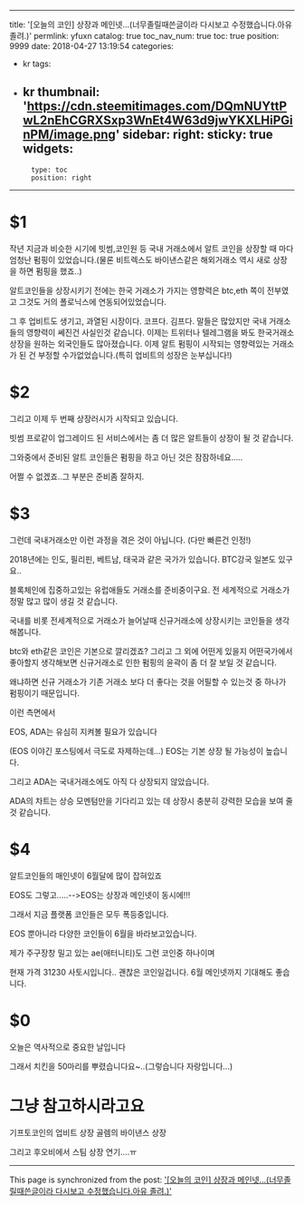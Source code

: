 
---
title: '[오늘의 코인] 상장과 메인넷...(너무졸릴때쓴글이라 다시보고 수정했습니다.아유 졸려.)'
permlink: yfuxn
catalog: true
toc_nav_num: true
toc: true
position: 9999
date: 2018-04-27 13:19:54
categories:
- kr
tags:
- kr
thumbnail: 'https://cdn.steemitimages.com/DQmNUYttPwL2nEhCGRXSxp3WnEt4W63d9jwYKXLHiPGinPM/image.png'
sidebar:
    right:
        sticky: true
widgets:
    -
        type: toc
        position: right
---


# $1
작년 지금과 비슷한 시기에 빗썸,코인원 등 국내 거래소에서 알트 코인을 상장할 때 마다 엄청난 펌핑이 있었습니다.(물론 비트렉스도 바이낸스같은 해외거래소 역시 새로 상장을 하면 펌핑을 했죠..)

알트코인들을 상장시키기 전에는 한국 거래소가 가지는 영향력은 btc,eth 쪽이 전부였고 그것도 거의 폴로닉스에 연동되어있었습니다.

그 후 업비트도 생기고, 과열된 시장이다. 코프다. 김프다. 말들은 많았지만 국내 거래소들의 영향력이 쎄진건 사실인것 같습니다. 이제는 트위터나 텔레그램을 봐도 한국거래소 상장을 원하는 외국인들도 많아졌습니다. 이제 알트 펌핑이 시작되는 영향력있는 거래소가 된 건 부정할 수가없었습니다.(특히 업비트의 성장은 눈부십니다!)

# $2
그리고 이제 두 번째 상장러시가 시작되고 있습니다.

빗썸 프로같이 업그레이드 된 서비스에서는 좀 더 많은 알트들이 상장이 될 것 같습니다.

그와중에서 준비된 알트 코인들은 펌핑을 하고 아닌 것은 잠잠하네요.....

어쩔 수 없겠죠..그 부분은 준비좀 잘하지.

# $3
그런데 국내거래소만 이런 과정을 겪은 것이 아닙니다. (다만 빠른건 인정!)

2018년에는 인도, 필리핀, 베트남, 태국과 같은 국가가 있습니다. BTC강국 일본도 있구요..

블록체인에 집중하고있는 유럽애들도 거래소를 준비중이구요. 전 세계적으로 거래소가 정말 많고 많이 생길 것 같습니다.

국내를 비롯 전세계적으로 거래소가 늘어날때 신규거래소에 상장시키는 코인들을 생각해봅니다. 

btc와 eth같은 코인은 기본으로 깔리겠죠? 그리고 그 외에 어떤게 있을지 어떤국가에서 좋아할지 생각해보면 신규거래소로 인한 펌핑의 윤곽이 좀 더 잘 보일 것 같습니다.

왜냐하면 신규 거래소가 기존 거래소 보다 더 좋다는 것을 어필할 수 있는것 중 하나가 펌핑이기 때문입니다. 

이런 측면에서

EOS, ADA는 유심히 지켜볼 필요가 있습니다

(EOS 이야긴 포스팅에서 극도로 자제하는데...) EOS는 기본 상장 될 가능성이 높습니다.

그리고  ADA는 국내거래소에도 아직 다 상장되지 않았습니다.

ADA의 차트는 상승 모멘텀만을 기다리고 있는 데 상장시 충분히 강력한 모습을 보여 줄 것 같습니다.

# $4
알트코인들의 매인넷이 6월달에 많이 잡혀있죠

EOS도 그렇고.....-->EOS는 상장과 메인넷이 동시에!!!

그래서 지금 플랫폼 코인들은 모두 폭등중입니다.

EOS 뿐아니라 다양한 코인들이 6월을 바라보고있습니다.

제가 주구장창 밀고 있는 ae(애터니티)도 그런 코인중 하나이며

현재 가격 31230 사토시입니다.. 괜찮은 코인일겁니다. 6월 메인넷까지 기대해도 좋습니다.

# $0

오늘은 역사적으로 중요한 날입니다

그래서 치킨을 50마리를 뿌렸습니다요~..(그렇습니다 자랑입니다...)



# 그냥 참고하시라고요
기프토코인의 업비트 상장
골렘의 바이낸스 상장

그리고 후오비에서 스팀 상장 연기....ㅠ

- - -

This page is synchronized from the post: ['[오늘의 코인] 상장과 메인넷...(너무졸릴때쓴글이라 다시보고 수정했습니다.아유 졸려.)'](https://steemit.com/@virus707/yfuxn)
